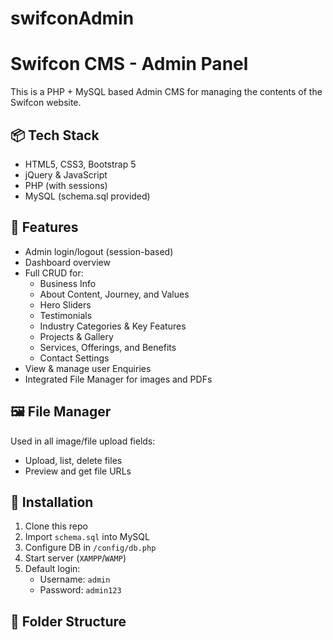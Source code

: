 # swifconAdmin
# Swifcon CMS - Admin Panel

This is a PHP + MySQL based Admin CMS for managing the contents of the Swifcon website.

## 📦 Tech Stack
- HTML5, CSS3, Bootstrap 5
- jQuery & JavaScript
- PHP (with sessions)
- MySQL (schema.sql provided)

## 🔐 Features

- Admin login/logout (session-based)
- Dashboard overview
- Full CRUD for:
  - Business Info
  - About Content, Journey, and Values
  - Hero Sliders
  - Testimonials
  - Industry Categories & Key Features
  - Projects & Gallery
  - Services, Offerings, and Benefits
  - Contact Settings
- View & manage user Enquiries
- Integrated File Manager for images and PDFs

## 🖼 File Manager
Used in all image/file upload fields:
- Upload, list, delete files
- Preview and get file URLs

## 🚀 Installation

1. Clone this repo
2. Import `schema.sql` into MySQL
3. Configure DB in `/config/db.php`
4. Start server (`XAMPP`/`WAMP`)
5. Default login:
   - Username: `admin`
   - Password: `admin123`

## 📁 Folder Structure

